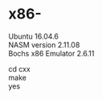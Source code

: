 # x86-

Ubuntu 16.04.6          
NASM version 2.11.08          
Bochs x86 Emulator 2.6.11


cd cxx          
make      
yes
